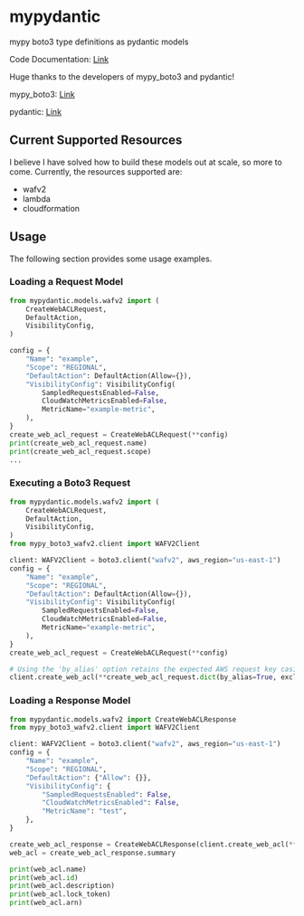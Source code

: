# mypydantic

mypy boto3 type definitions as pydantic models

Code Documentation: [Link](https://jmgreg31.github.io/docs/mypydantic.html)

Huge thanks to the developers of mypy_boto3 and pydantic!

mypy_boto3: [Link](https://mypy-boto3.readthedocs.io/en/latest/)

pydantic: [Link](https://docs.pydantic.dev/)

## Current Supported Resources

I believe I have solved how to build these models out at scale, so more to come.
Currently, the resources supported are:

- wafv2
- lambda
- cloudformation

## Usage

The following section provides some usage examples.

### Loading a Request Model

```py
from mypydantic.models.wafv2 import (
    CreateWebACLRequest,
    DefaultAction,
    VisibilityConfig,
)

config = {
    "Name": "example",
    "Scope": "REGIONAL",
    "DefaultAction": DefaultAction(Allow={}),
    "VisibilityConfig": VisibilityConfig(
        SampledRequestsEnabled=False,
        CloudWatchMetricsEnabled=False,
        MetricName="example-metric",
    ),
}
create_web_acl_request = CreateWebACLRequest(**config)
print(create_web_acl_request.name)
print(create_web_acl_request.scope)
...
```

### Executing a Boto3 Request

```py
from mypydantic.models.wafv2 import (
    CreateWebACLRequest,
    DefaultAction,
    VisibilityConfig,
)
from mypy_boto3_wafv2.client import WAFV2Client

client: WAFV2Client = boto3.client("wafv2", aws_region="us-east-1")
config = {
    "Name": "example",
    "Scope": "REGIONAL",
    "DefaultAction": DefaultAction(Allow={}),
    "VisibilityConfig": VisibilityConfig(
        SampledRequestsEnabled=False,
        CloudWatchMetricsEnabled=False,
        MetricName="example-metric",
    ),
}
create_web_acl_request = CreateWebACLRequest(**config)

# Using the 'by_alias' option retains the expected AWS request key casing
client.create_web_acl(**create_web_acl_request.dict(by_alias=True, exclude_none=True))
```

### Loading a Response Model

```py
from mypydantic.models.wafv2 import CreateWebACLResponse
from mypy_boto3_wafv2.client import WAFV2Client

client: WAFV2Client = boto3.client("wafv2", aws_region="us-east-1")
config = {
    "Name": "example",
    "Scope": "REGIONAL",
    "DefaultAction": {"Allow": {}},
    "VisibilityConfig": {
        "SampledRequestsEnabled": False,
        "CloudWatchMetricsEnabled": False,
        "MetricName": "test",
    },
}

create_web_acl_response = CreateWebACLResponse(client.create_web_acl(**config))
web_acl = create_web_acl_response.summary

print(web_acl.name)
print(web_acl.id)
print(web_acl.description)
print(web_acl.lock_token)
print(web_acl.arn)
```
